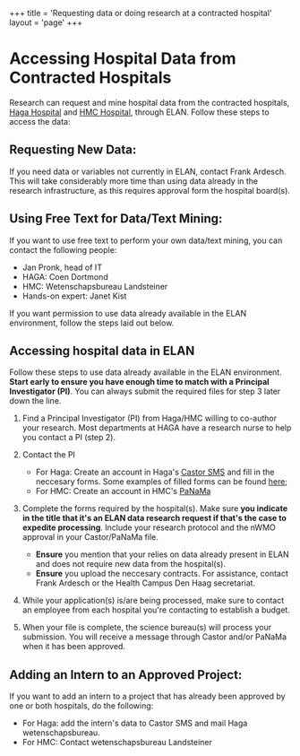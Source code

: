 +++
title = 'Requesting data or doing research at a contracted hospital'
layout = 'page'
+++

# Accessing Hospital Data from Contracted Hospitals

Research can request and mine hospital data from the contracted hospitals, [Haga Hospital](https://www.hagaziekenhuis.nl/) and [HMC Hospital](https://www.haaglandenmc.nl/english/), through ELAN. Follow these steps to access the data:

## Requesting New Data:
If you need data or variables not currently in ELAN, contact Frank Ardesch. This will take considerably more time than using data already in the research infrastructure, as this requires approval form the hospital board(s).

## Using Free Text for Data/Text Mining:
If you want to use free text to perform your own data/text mining, you can contact the following people:
- Jan Pronk, head of IT
- HAGA: Coen Dortmond
- HMC: Wetenschapsbureau Landsteiner
- Hands-on expert: Janet Kist

If you want permission to use data already available in the ELAN environment, follow the steps laid out below.

## Accessing hospital data in ELAN
Follow these steps to use data already available in the ELAN environment. **Start early to ensure you have enough time to match with a Principal Investigator (PI)**. You can always submit the required files for step 3 later down the line.

1. Find a Principal Investigator (PI) from Haga/HMC willing to co-author your research. Most departments at HAGA have a research nurse to help you contact a PI (step 2).
1. Contact the PI

    - For Haga: Create an account in Haga's [Castor SMS](https://haga.castorsms.com/user/login) and fill in the neccesary forms. Some examples of filled forms can be found [here](https://hagawetenschapsbureau.nl/); 
    - For HMC: Create an account in HMC's [PaNaMa](https://www.haaglandenmc.nl/over-ons/opleiding-en-ontwikkeling/leerhuis-landsteiner/)

1. Complete the forms required by the hospital(s). Make sure **you indicate in the title that it's an ELAN data research request if that's the case to expedite processing**. Include your research protocol and the nWMO approval in your Castor/PaNaMa file.
    
    - **Ensure** you mention that your relies on data already present in ELAN and does not require new data from the hospital(s).
    - **Ensure** you upload the neccesary contracts. For assistance, contact Frank Ardesch or the Health Campus Den Haag secretariat.

1. While your application(s) is/are being processed, make sure to contact an employee from each hospital you're contacting to establish a budget.
1. When your file is complete, the science bureau(s) will process your submission. You will receive a message through Castor and/or PaNaMa when it has been approved.

## Adding an Intern to an Approved Project:
If you want to add an intern to a project that has already been approved by one or both hospitals, do the following:
- For Haga: add the intern's data to Castor SMS and mail Haga wetenschapsbureau.
- For HMC: Contact wetenschapsbureau Landsteiner 
